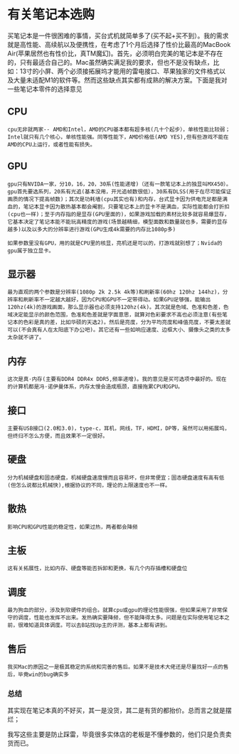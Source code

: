 # 有关笔记本选购

   买笔记本是一件很困难的事情，买台式机就简单多了(买不起+买不到）。我的需求就是高性能、高续航以及便携性，在考虑了1个月后选择了性价比最高的MacBook Air(苹果居然也有性价比，真TM魔幻)。首先，必须明白完美的笔记本是不存在的，只有最适合自己的。Mac虽然确实满足我的要求，但也不是没有缺点，比如：13寸的小屏、两个必须接拓展坞才能用的雷电接口、苹果独家的文件格式以及大量未适配M1的软件等。然而这些缺点其实都有成熟的解决方案。下面是我对一些笔记本零件的选择意见

## CPU

    cpu无非就两家-- AMD和Intel，AMD的CPU基本都有超多核(几十个起步），单核性能比较弱；Intel就只有几个核心，单核性能强。同等性能下，AMD价格低(AMD YES),但有些游戏不能在AMD的CPU上运行，或者性能有损失。

## GPU

    gpu只有NVIDA一家，分10，16，20，30系(性能递增)（还有一款笔记本上的独显叫MX450）。gpu首先要选系列，20系有光追(基本没用，开光追帧数很低），30系有DLSS(用于在尽可能保证画质的情况下提高帧数)；其次是功耗墙(cpu其实也有)和内存，台式显卡因为供电充足都是满血的，笔记本显卡因为散热基本都会阉割，只要笔记本上的显卡不是满血，实际性能都会打折扣(cpu也一样)；至于内存指的是显存(GPU里面的)，如果游戏加载的素材比较多就容易爆显存，它基本决定了笔记本能不能玩高精度的游戏(场景越精细，模型面数和数量就也多，需要的显存越多)以及以多大的分辨率进行游戏(GPU生成4k需要的内存比1080p多)

    如果参数里没有GPU，用的就是CPU里的核显，亮机还是可以的，打游戏就别想了；Nvida的gpu属于独立显卡。

## 显示器

    最为直观的两个参数是分辨率(1080p 2k 2.5k 4k等)和刷新率(60hz 120hz 144hz)，分辨率和刷新率不一定越大越好，因为CPU和GPU不一定带得动。如果GPU足够强，能输出120hz(4k)的游戏画面，那么显示器也必须支持120hz(4k)。其次就是色域、色准和色差，色域决定能显示的颜色范围，色准和色差就是字面意思，就算对色彩要求不高也必须注意(有些笔记本的色彩是真的差，比如华硕的天选2)。然后是亮度，分为平均亮度和峰值亮度，不要太差就可以(不会真有人在太阳底下办公吧)。其它还有一些如响应速度、边框大小、摄像头之类的太多太杂就不讲了。

## 内存

    这次是真·内存(主要有DDR4 DDR4x DDR5,频率递增)。我的意见是买可选项中最好的。现在的计算机都是冯·诺伊曼体系，内存太慢会造成瓶颈，直接拖累CPU和GPU。

## 接口

    主要有USB接口(2.0和3.0)，type-c，耳机，网线，TF，HDMI，DP等，虽然可以用拓展坞，但终归不怎么方便，而且效果不一定很好。

## 硬盘

    分为机械硬盘和固态硬盘，机械硬盘速度慢而且容易坏，但非常便宜；固态硬盘速度有高有低(但怎么说都比机械快),根据协议的不同，理论的上限速度也不一样。

## 散热

    影响CPU和GPU性能的稳定性，如果过热，两者都会降频

## 主板

    这有关拓展性，比如内存、硬盘等能否拆卸和更换，有几个内存插槽和硬盘位

## 调度

    最为狗血的部分，涉及到软硬件的组合。就算cpu或gpu的理论性能很强，但如果采用了非常保守的调度，性能也发挥不出来。发热确实要降频，但不能降得太多。问题是在实际使用笔记本之前，很难知道具体调度。可以去B站找Up主的评测，基本上都有讲到。

## 售后  

    我买Mac的原因之一是极其稳定的系统和完善的售后。如果不是技术大佬还是尽量找好一点的售后，毕竟win的bug确实多

### 总结

  其实现在笔记本真的不好买，其一是没货，其二是有货的都抬价。总而言之就是摆烂；

  我写这些主要是防止踩雷，毕竟很多实体店的老板是不懂参数的，他们只是负责卖货而已。



